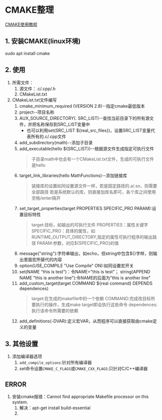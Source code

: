 # CMAKE整理
[CMAKE使用教程](https://blog.csdn.net/zhuiyunzhugang/article/details/88142908)
## 1. 安装CMAKE(linux环境)
sudo apt install cmake

## 2. 使用
1. 所需文件：
   1. 源文件：.c/.cpp/.h
   2. CMakeList.txt
2. CMakeList.txt文件编写
   1. cmake_minimum_required (VERSION 2.8)--指定cmake最低版本
   2. project--项目名称
   3. AUX_SOURCE_DIRECTORY(. SRC_LIST)--查找当前目录下的所有源文件，并把名称保存到SRC_LIST变量中
		- 也可以利用set(SRC_LIST ${real_src_files})，设置SRC_LIST变量代表所有的.c/.cpp文件
   4. add_subdirectory(math)--添加子目录<math>
   5. add_executable(hello ${SRC_LIST})--根据源文件生成指定可执行文件
		> 子目录math中也会有一个CMakeList.txt文件，生成的可执行文件是hello
   6. target_link_libraries(hello MathFunctions)--添加链接库
		> 链接库的设置如同设置源文件一样，若是固定路径的.a/.so，则需要全部路径
		> 若是系统默认的库，则直接加库名即可，各个库之间使用空格/enter隔开
	7. set_target_properties(target PROPERTIES SPECIFIC_PRO PARAM):设置目标特性
		> target:目标，如输出的可执行文件
		> PROPERTIES：属性关键字
		> SPECIFIC_PRO：具体的属性，如RUNTIME_OUTPUT_DIRECTORY,指定的属性可执行程序的输出路径
		> PARAM:参数，对应${SPECIFIC_PRO}的值
	8. message("string"):字符串输出，如echo，但string中包含${}字样，则输出里面宏所替代的内容
	9. option(USE_COMPILE "Use Compile" ON):如同设置宏开关
	10. set(NAME "this is test")：令NAME="this is test"；
		string(APPEND NAME "this is another line"):令NAME的后面为"this is another line"
	11. add_custom_target(target
			COMMAND ${real command}
			DEPENDS dependences)
		> target:在生成的makefile中的一个依赖
		> COMMAND:完成改目标所要执行的操作，生成make target即会执行这些命令
		> dependences:执行该命令所需要的依赖
	12. add_definitions(-DVAR):定义宏VAR，从而程序可以直接获取由cmake定义的变量

## 3. 其他设置
1. 添加编译器选项
   1. `add_compile_options`:针对所有编译器
   2. set命令设置`CMAKE_C_FLAGS`或`CMAKE_CXX_FLAGS`:只针对C/C++编译器

## ERROR
1. 安装cmake报错：Cannot find appropriate Makefile processor on this system.
   1. 解决：apt-get install build-essential
   2. 